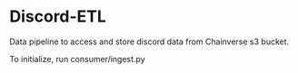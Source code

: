 # Discord-ETL
Data pipeline to access and store discord data from Chainverse s3 bucket.

To initialize, run consumer/ingest.py
